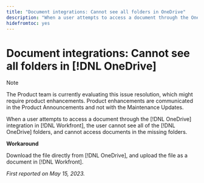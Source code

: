 ```yaml
---
title: "Document integrations: Cannot see all folders in OneDrive"
description: "When a user attempts to access a document through the OneDrive integration in Workfront, the user cannot see all of the OneDrive folders, and cannot access documents in the missing folders."
hidefromtoc: yes
---
```


# Document integrations: Cannot see all folders in [!DNL OneDrive]

>[!NOTE]
>
>The Product team is currently evaluating this issue resolution, which might require product enhancements. Product enhancements are communicated in the Product Announcements and not with the Maintenance Updates.

When a user attempts to access a document through the [!DNL OneDrive] integration in [!DNL Workfront], the user cannot see all of the [!DNL OneDrive] folders, and cannot access documents in the missing folders.

**Workaround**

Download the file directly from [!DNL OneDrive], and upload the file as a document in [!DNL Workfront].

_First reported on May 15, 2023._

